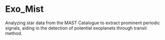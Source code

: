 # Exo_Mist
Analyzing star data from the MAST Catalogue to extract prominent periodic signals, aiding in the detection of potential exoplanets through transit method.
